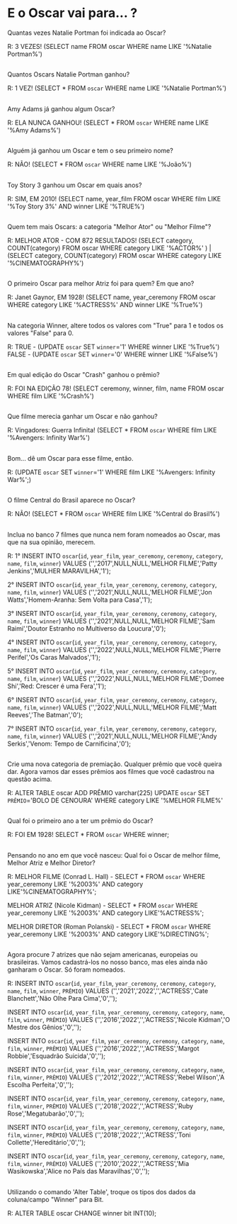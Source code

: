# E o Oscar vai para... ? #

Quantas vezes Natalie Portman foi indicada ao Oscar? 

R: 3 VEZES! (SELECT name FROM oscar WHERE name LIKE '%Natalie Portman%')

##

Quantos Oscars Natalie Portman ganhou?

R: 1 VEZ! (SELECT * FROM `oscar` WHERE name LIKE '%Natalie Portman%')

##

Amy Adams já ganhou algum Oscar?

R: ELA NUNCA GANHOU! (SELECT * FROM `oscar` WHERE name LIKE '%Amy Adams%')

##

Alguém já ganhou um Oscar e tem o seu primeiro nome?

R: NÃO! (SELECT * FROM `oscar` WHERE name LIKE '%João%')

##

Toy Story 3 ganhou um Oscar em quais anos?

R: SIM, EM 2010! (SELECT name, year_film FROM oscar WHERE film LIKE '%Toy Story 3%' AND winner LIKE '%TRUE%')

##

Quem tem mais Oscars: a categoria "Melhor Ator" ou "Melhor Filme"?

R: MELHOR ATOR - COM 872 RESULTADOS! (SELECT category, COUNT(category) FROM oscar WHERE category LIKE '%ACTOR%' ) | (SELECT category, COUNT(category) FROM oscar WHERE category LIKE '%CINEMATOGRAPHY%')

##

O primeiro Oscar para melhor Atriz foi para quem? Em que ano?

R: Janet Gaynor, EM 1928! (SELECT name, year_ceremony FROM oscar WHERE category LIKE '%ACTRESS%' AND winner LIKE '%True%')

##

Na categoria Winner, altere todos os valores com "True" para 1 e todos os valores "False" para 0.

R:  TRUE - (UPDATE `oscar` SET `winner`='1' WHERE winner LIKE '%True%')
    FALSE - (UPDATE `oscar` SET `winner`='0' WHERE winner LIKE '%False%')

##

Em qual edição do Oscar "Crash" ganhou o prêmio?

R: FOI NA EDIÇÃO 78! (SELECT ceremony, winner, film, name FROM oscar WHERE film LIKE '%Crash%')

##

Que filme merecia ganhar um Oscar e não ganhou?

R: Vingadores: Guerra Infinita! (SELECT * FROM `oscar` WHERE film LIKE '%Avengers: Infinity War%')

##

Bom... dê um Oscar para esse filme, então.

R: (UPDATE `oscar` SET `winner`='1' WHERE film LIKE '%Avengers: Infinity War%';)

##

O filme Central do Brasil aparece no Oscar?

R: NÃO! (SELECT * FROM `oscar` WHERE film LIKE '%Central do Brasil%')

##

Inclua no banco 7 filmes que nunca nem foram nomeados ao Oscar, mas que na sua opinião, merecem.

R:
1° INSERT INTO `oscar`(`id`, `year_film`, `year_ceremony`, `ceremony`, `category`, `name`, `film`, `winner`) VALUES ('','2017',NULL,NULL,'MELHOR FILME','Patty Jenkins','MULHER MARAVILHA','1');

2° INSERT INTO `oscar`(`id`, `year_film`, `year_ceremony`, `ceremony`, `category`, `name`, `film`, `winner`) VALUES ('','2021',NULL,NULL,'MELHOR FILME','Jon Watts','Homem-Aranha: Sem Volta para Casa','1');

3° INSERT INTO `oscar`(`id`, `year_film`, `year_ceremony`, `ceremony`, `category`, `name`, `film`, `winner`) VALUES ('','2021',NULL,NULL,'MELHOR FILME','Sam Raimi','Doutor Estranho no Multiverso da Loucura','0');

4° INSERT INTO `oscar`(`id`, `year_film`, `year_ceremony`, `ceremony`, `category`, `name`, `film`, `winner`) VALUES ('','2022',NULL,NULL,'MELHOR FILME','Pierre Perifel','Os Caras Malvados','1');

5° INSERT INTO `oscar`(`id`, `year_film`, `year_ceremony`, `ceremony`, `category`, `name`, `film`, `winner`) VALUES ('','2022',NULL,NULL,'MELHOR FILME','Domee Shi','Red: Crescer é uma Fera','1');

6° INSERT INTO `oscar`(`id`, `year_film`, `year_ceremony`, `ceremony`, `category`, `name`, `film`, `winner`) VALUES ('','2022',NULL,NULL,'MELHOR FILME','Matt Reeves','The Batman','0');

7° INSERT INTO `oscar`(`id`, `year_film`, `year_ceremony`, `ceremony`, `category`, `name`, `film`, `winner`) VALUES ('','2021',NULL,NULL,'MELHOR FILME','Andy Serkis','Venom: Tempo de Carnificina','0');

##

Crie uma nova categoria de premiação. Qualquer prêmio que você queira dar. Agora vamos dar esses prêmios aos filmes que você cadastrou na questão acima.

R: ALTER TABLE oscar ADD PRÊMIO varchar(225)
   UPDATE `oscar` SET `PRÊMIO`='BOLO DE CENOURA' WHERE category LIKE '%MELHOR FILME%'

##

Qual foi o primeiro ano a ter um prêmio do Oscar?

R: FOI EM 1928! SELECT * FROM `oscar` WHERE winner; 

##

Pensando no ano em que você nasceu: Qual foi o Oscar de melhor filme, Melhor Atriz e Melhor Diretor?

R: MELHOR FILME (Conrad L. Hall) - SELECT * FROM `oscar` WHERE year_ceremony LIKE '%2003%' AND category LIKE'%CINEMATOGRAPHY%';

   MELHOR ATRIZ (Nicole Kidman) - SELECT * FROM `oscar` WHERE year_ceremony LIKE '%2003%' AND category LIKE'%ACTRESS%';

   MELHOR DIRETOR (Roman Polanski) - SELECT * FROM `oscar` WHERE year_ceremony LIKE '%2003%' AND category LIKE'%DIRECTING%';

##

Agora procure 7 atrizes que não sejam americanas, europeias ou brasileiras.  Vamos cadastrá-los no nosso banco, mas eles ainda não ganharam o Oscar. Só foram nomeados.

R:
INSERT INTO `oscar`(`id`, `year_film`, `year_ceremony`, `ceremony`, `category`, `name`, `film`, `winner`, `PRÊMIO`) VALUES ('','2021','2022','','ACTRESS','Cate Blanchett','Não Olhe Para Cima','0','');

INSERT INTO `oscar`(`id`, `year_film`, `year_ceremony`, `ceremony`, `category`, `name`, `film`, `winner`, `PRÊMIO`) VALUES ('','2016','2022','','ACTRESS','Nicole Kidman','O Mestre dos Gênios','0','');

INSERT INTO `oscar`(`id`, `year_film`, `year_ceremony`, `ceremony`, `category`, `name`, `film`, `winner`, `PRÊMIO`) VALUES ('','2016','2022','','ACTRESS','Margot Robbie','Esquadrão Suicida','0','');

INSERT INTO `oscar`(`id`, `year_film`, `year_ceremony`, `ceremony`, `category`, `name`, `film`, `winner`, `PRÊMIO`) VALUES ('','2012','2022','','ACTRESS','Rebel Wilson','A Escolha Perfeita','0','');

INSERT INTO `oscar`(`id`, `year_film`, `year_ceremony`, `ceremony`, `category`, `name`, `film`, `winner`, `PRÊMIO`) VALUES ('','2018','2022','','ACTRESS','Ruby Rose','Megatubarão','0','');

INSERT INTO `oscar`(`id`, `year_film`, `year_ceremony`, `ceremony`, `category`, `name`, `film`, `winner`, `PRÊMIO`) VALUES ('','2018','2022','','ACTRESS','Toni Collette','Hereditário','0','');

INSERT INTO `oscar`(`id`, `year_film`, `year_ceremony`, `ceremony`, `category`, `name`, `film`, `winner`, `PRÊMIO`) VALUES ('','2010','2022','','ACTRESS','Mia Wasikowska','Alice no País das Maravilhas','0','');


##

Utilizando o comando 'Alter Table', troque os tipos dos dados da coluna/campo "Winner" para Bit.

R: ALTER TABLE oscar CHANGE winner bit INT(10);




















